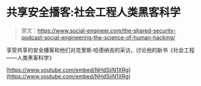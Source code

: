 # 共享安全播客:社会工程人类黑客科学

> 原文：<https://www.social-engineer.com/the-shared-security-podcast-social-engineering-the-science-of-human-hacking/>

享受共享的安全播客和他们对克里斯·哈德纳吉的采访，讨论他的新书《社会工程——人类黑客科学》

[https://www.youtube.com/embed/NHdSjiN1XRg](https://www.youtube.com/embed/NHdSjiN1XRg)